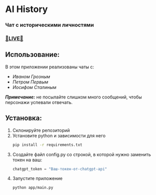 # AI History

### Чат с историческими личностями
### [**🔴LIVE🔴**](https://aihistory.ogokacheli.ru/)

## Использование:
В этом приложении реализованы чаты с:
 - *Иваном Грозным*
 - *Петром Первым*
 - *Иосифом Сталиным*

***Примечание:*** не посылайте слишком много сообщений, чтобы персонажи успевали отвечать.

## Установка:
1. Склонируйте репозиторий
2. Установите python и зависимости для него
   ``` bash
   pip install -r requirements.txt
   ```
3. Создайте файл config.py со строкой, в которой нужно заменить токен на ваш:
   ``` python
   chatgpt_token = "Ваш-токен-от-chatgpt-api"
   ```
4. Запустите приложение
   ``` bash
   python app/main.py
   ```